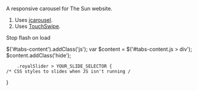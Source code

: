 A responsive carousel for The Sun website. 

1. Uses [jcarousel](https://github.com/jsor/jcarousel).
2. Uses [TouchSwipe](http://labs.rampinteracitve.co.uk/touchSwipe/).


Stop flash on load

$('#tabs-content').addClass('js'); 
		var $content = $('#tabs-content.js > div');
		$content.addClass('hide');


		.royalSlider > YOUR_SLIDE_SELECTOR {
    /* CSS styles to slides when JS isn't running /
}